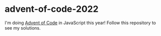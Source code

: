 # advent-of-code-2022

I'm doing [Advent of Code](https://adventofcode.com/) in JavaScript this year! Follow this repository to see my solutions.

